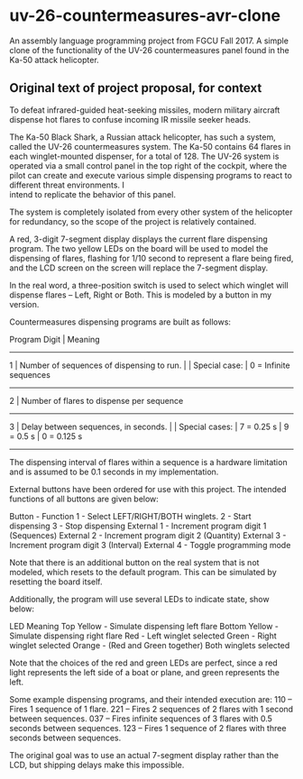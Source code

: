 # uv-26-countermeasures-avr-clone
An assembly language programming project from FGCU Fall 2017. A simple clone of the functionality of the UV-26 countermeasures 
panel found in the Ka-50 attack helicopter.

## Original text of project proposal, for context

To defeat infrared-guided heat-seeking missiles, modern military aircraft dispense hot flares to confuse incoming IR missile seeker 
heads.

The Ka-50 Black Shark, a Russian attack helicopter, has such a system, called the UV-26 countermeasures system. The Ka-50 contains 64 
flares in each winglet-mounted dispenser, for a total of 128. The UV-26 system is operated via a small control panel in the top right of 
the cockpit, where the pilot can create and execute various simple dispensing programs to react to different threat environments. I  
intend to replicate the behavior of this panel.

The system is completely isolated from every other system of the helicopter for redundancy, so the scope of the project is relatively 
contained.

A red, 3-digit 7-segment display displays the current flare dispensing program. The two yellow LEDs on the board will be used to model 
the dispensing of flares, flashing for 1/10 second to represent a flare being fired, and the LCD screen on the screen will replace the 
7-segment display.

In the real word, a three-position switch is used to select which winglet will dispense flares – Left, Right or Both. This is modeled by 
a button in my version.

Countermeasures dispensing programs are built as follows:

Program Digit	| Meaning
________________________________________________________
1             | Number of sequences of dispensing to run.
              |
              | Special case:
              | 0 = Infinite sequences
________________________________________________________
2	            | Number of flares to dispense per sequence
________________________________________________________
3	            | Delay between sequences, in seconds.
              |
              | Special cases:
              | 7 = 0.25 s
              | 9 = 0.5 s
              | 0 = 0.125 s
________________________________________________________

The dispensing interval of flares within a sequence is a hardware limitation and is assumed to be 0.1 seconds in my implementation.

External buttons have been ordered for use with this project. The intended functions of all buttons are given below:

Button	- Function
1	- Select LEFT/RIGHT/BOTH winglets.
2	- Start dispensing
3	- Stop dispensing
External 1	- Increment program digit 1 (Sequences)
External 2	- Increment program digit 2 (Quantity)
External 3	- Increment program digit 3 (Interval)
External 4	- Toggle programming mode

Note that there is an additional button on the real system that is not modeled, which resets to the default program. This can be 
simulated by resetting the board itself.

Additionally, the program will use several LEDs to indicate state, show below:

LED	Meaning
Top Yellow	- Simulate dispensing left flare
Bottom Yellow	- Simulate dispensing right flare
Red	- Left winglet selected
Green	- Right winglet selected
Orange - (Red and Green together)	Both winglets selected

Note that the choices of the red and green LEDs are perfect, since a red light represents the left side of a boat or plane, and green 
represents the left.

Some example dispensing programs, and their intended execution are:
110 – Fires 1 sequence of 1 flare.
221 – Fires 2 sequences of 2 flares with 1 second between sequences.
037 – Fires infinite sequences of 3 flares with 0.5 seconds between sequences.
123 – Fires 1 sequence of 2 flares with three seconds between sequences.

The original goal was to use an actual 7-segment display rather than the LCD, but shipping delays make this impossible.
